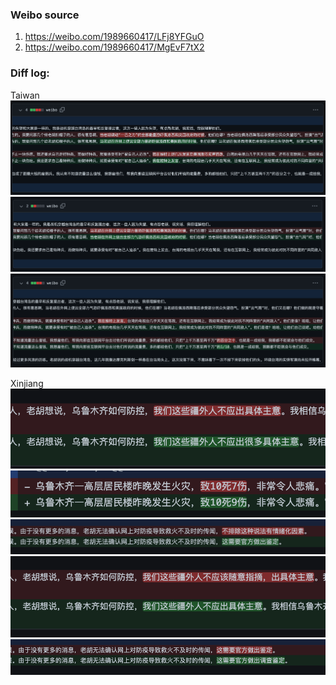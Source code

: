 ### Weibo source 

1. https://weibo.com/1989660417/LFj8YFGuO
2. https://weibo.com/1989660417/MgEvF7tX2

### Diff log:

Taiwan
![Diff 1&2](./1%262.png)
![Diff 2&3](./2%263.png)
![Diff 3&4](./3%264.png)

Xinjiang
![Diff 1&2](./Screenshot%202022-11-25%20at%2009.17.43.png)
![Diff 1&2](./Screenshot%202022-11-25%20at%2009.18.57.png)
![Diff 1&2](./Screenshot%202022-11-25%20at%2009.19.16.png)
![Diff 1&2](./Screenshot%202022-11-25%20at%2009.19.28.png)
![Diff 1&2](./Screenshot%202022-11-25%20at%2009.29.56.png)

